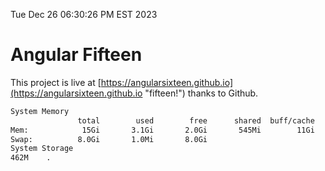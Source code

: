 Tue Dec 26 06:30:26 PM EST 2023

# Angular Fifteen


This project is live at [https://angularsixteen.github.io](https://angularsixteen.github.io "fifteen!") thanks to Github.

```bash
System Memory
               total        used        free      shared  buff/cache   available
Mem:            15Gi       3.1Gi       2.0Gi       545Mi        11Gi        12Gi
Swap:          8.0Gi       1.0Mi       8.0Gi
System Storage
462M	.
```
```bash
